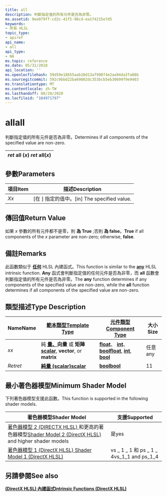 ```yaml
---
title: all
description: 判斷指定值的所有元件是否為非零。
ms.assetid: 9ee079ff-cd2c-41f5-98cd-ea1f4215e7d5
keywords:
- 所有 HLSL
topic_type:
- apiref
api_name:
- all
api_type:
- NA
ms.topic: reference
ms.date: 05/31/2018
api_location: ''
ms.openlocfilehash: 59d59e18655aab10d13af998f4e2aa94da3fa08b
ms.sourcegitcommit: 592c9bbd22ba69802dc353bcb5eb30699f9e9403
ms.translationtype: MT
ms.contentlocale: zh-TW
ms.lasthandoff: 08/20/2020
ms.locfileid: "104971797"
---
```

# <a name="all"></a><span data-ttu-id="3844a-104">all</span><span class="sxs-lookup"><span data-stu-id="3844a-104">all</span></span>

<span data-ttu-id="3844a-105">判斷指定值的所有元件是否為非零。</span><span class="sxs-lookup"><span data-stu-id="3844a-105">Determines if all components of the specified value are non-zero.</span></span>



| <span data-ttu-id="3844a-106">*ret* all (*x*) </span><span class="sxs-lookup"><span data-stu-id="3844a-106">*ret* all(*x*)</span></span> |
|----------------|



 

## <a name="parameters"></a><span data-ttu-id="3844a-107">參數</span><span class="sxs-lookup"><span data-stu-id="3844a-107">Parameters</span></span>



| <span data-ttu-id="3844a-108">項目</span><span class="sxs-lookup"><span data-stu-id="3844a-108">Item</span></span>                                                   | <span data-ttu-id="3844a-109">描述</span><span class="sxs-lookup"><span data-stu-id="3844a-109">Description</span></span>                            |
|--------------------------------------------------------|----------------------------------------|
| <span data-ttu-id="3844a-110"><span id="x"></span><span id="X"></span>*X*</span><span class="sxs-lookup"><span data-stu-id="3844a-110"><span id="x"></span><span id="X"></span>*x*</span></span><br/> | <span data-ttu-id="3844a-111">\[在 \] 指定的值中。</span><span class="sxs-lookup"><span data-stu-id="3844a-111">\[in\] The specified value.</span></span><br/> |



 

## <a name="return-value"></a><span data-ttu-id="3844a-112">傳回值</span><span class="sxs-lookup"><span data-stu-id="3844a-112">Return Value</span></span>

<span data-ttu-id="3844a-113">如果 *x* 參數的所有元件都不是零，則 **為 True** ;否則 **為 false**。</span><span class="sxs-lookup"><span data-stu-id="3844a-113">**True** if all components of the *x* parameter are non-zero; otherwise, **false**.</span></span>

## <a name="remarks"></a><span data-ttu-id="3844a-114">備註</span><span class="sxs-lookup"><span data-stu-id="3844a-114">Remarks</span></span>

<span data-ttu-id="3844a-115">此函數類似于 [**任何**](dx-graphics-hlsl-any.md) HLSL 內建函式。</span><span class="sxs-lookup"><span data-stu-id="3844a-115">This function is similar to the [**any**](dx-graphics-hlsl-any.md) HLSL intrinsic function.</span></span> <span data-ttu-id="3844a-116">**Any** 函式會判斷指定值的任何元件是否為非零，而 **all** 函數會判斷指定值的所有元件是否為非零。</span><span class="sxs-lookup"><span data-stu-id="3844a-116">The **any** function determines if any components of the specified value are non-zero, while the **all** function determines if all components of the specified value are non-zero.</span></span>

## <a name="type-description"></a><span data-ttu-id="3844a-117">類型描述</span><span class="sxs-lookup"><span data-stu-id="3844a-117">Type Description</span></span>



| <span data-ttu-id="3844a-118">Name</span><span class="sxs-lookup"><span data-stu-id="3844a-118">Name</span></span>  | [<span data-ttu-id="3844a-119">**範本類型**</span><span class="sxs-lookup"><span data-stu-id="3844a-119">**Template Type**</span></span>](dx-graphics-hlsl-intrinsic-functions.md)                                                  | [<span data-ttu-id="3844a-120">**元件類型**</span><span class="sxs-lookup"><span data-stu-id="3844a-120">**Component Type**</span></span>](dx-graphics-hlsl-intrinsic-functions.md)                                                         | <span data-ttu-id="3844a-121">大小</span><span class="sxs-lookup"><span data-stu-id="3844a-121">Size</span></span> |
|-------|----------------------------------------------------------------------------------------------------------------|------------------------------------------------------------------------------------------------------------------------|------|
| <span data-ttu-id="3844a-122">*x*</span><span class="sxs-lookup"><span data-stu-id="3844a-122">*x*</span></span>   | <span data-ttu-id="3844a-123">純 [**量、**](dx-graphics-hlsl-intrinsic-functions.md)**向量** 或 **矩陣**</span><span class="sxs-lookup"><span data-stu-id="3844a-123">[**scalar**](dx-graphics-hlsl-intrinsic-functions.md), **vector**, or **matrix**</span></span> | <span data-ttu-id="3844a-124">[**float**](/windows/desktop/WinProg/windows-data-types)、 [**int**](/windows/desktop/WinProg/windows-data-types)、 [**bool**](/windows/desktop/WinProg/windows-data-types)</span><span class="sxs-lookup"><span data-stu-id="3844a-124">[**float**](/windows/desktop/WinProg/windows-data-types), [**int**](/windows/desktop/WinProg/windows-data-types), [**bool**](/windows/desktop/WinProg/windows-data-types)</span></span> | <span data-ttu-id="3844a-125">任意</span><span class="sxs-lookup"><span data-stu-id="3844a-125">any</span></span>  |
| <span data-ttu-id="3844a-126">*Ret*</span><span class="sxs-lookup"><span data-stu-id="3844a-126">*ret*</span></span> | [<span data-ttu-id="3844a-127">**純量 (scalar)**</span><span class="sxs-lookup"><span data-stu-id="3844a-127">**scalar**</span></span>](dx-graphics-hlsl-intrinsic-functions.md)                            | [<span data-ttu-id="3844a-128">**bool**</span><span class="sxs-lookup"><span data-stu-id="3844a-128">**bool**</span></span>](/windows/desktop/WinProg/windows-data-types)                                                                                 | <span data-ttu-id="3844a-129">1</span><span class="sxs-lookup"><span data-stu-id="3844a-129">1</span></span>    |



 

## <a name="minimum-shader-model"></a><span data-ttu-id="3844a-130">最小著色器模型</span><span class="sxs-lookup"><span data-stu-id="3844a-130">Minimum Shader Model</span></span>

<span data-ttu-id="3844a-131">下列著色器模型支援此函數。</span><span class="sxs-lookup"><span data-stu-id="3844a-131">This function is supported in the following shader models.</span></span>



| <span data-ttu-id="3844a-132">著色器模型</span><span class="sxs-lookup"><span data-stu-id="3844a-132">Shader Model</span></span>                                                                       | <span data-ttu-id="3844a-133">支援</span><span class="sxs-lookup"><span data-stu-id="3844a-133">Supported</span></span>             |
|------------------------------------------------------------------------------------|-----------------------|
| <span data-ttu-id="3844a-134">[著色器模型 2 (DIRECTX HLSL) ](dx-graphics-hlsl-sm2.md) 和更高的著色器模型</span><span class="sxs-lookup"><span data-stu-id="3844a-134">[Shader Model 2 (DirectX HLSL)](dx-graphics-hlsl-sm2.md) and higher shader models</span></span> | <span data-ttu-id="3844a-135">是</span><span class="sxs-lookup"><span data-stu-id="3844a-135">yes</span></span>                   |
| [<span data-ttu-id="3844a-136">著色器模型 1 (DirectX HLSL) </span><span class="sxs-lookup"><span data-stu-id="3844a-136">Shader Model 1 (DirectX HLSL)</span></span>](dx-graphics-hlsl-sm1.md)                          | <span data-ttu-id="3844a-137">vs \_ 1 \_ 1 和 ps \_ 1 \_ 4</span><span class="sxs-lookup"><span data-stu-id="3844a-137">vs\_1\_1 and ps\_1\_4</span></span> |



 

## <a name="see-also"></a><span data-ttu-id="3844a-138">另請參閱</span><span class="sxs-lookup"><span data-stu-id="3844a-138">See also</span></span>

<dl> <dt>

[<span data-ttu-id="3844a-139">**(DirectX HLSL) 內建函式**</span><span class="sxs-lookup"><span data-stu-id="3844a-139">**Intrinsic Functions (DirectX HLSL)**</span></span>](dx-graphics-hlsl-intrinsic-functions.md)
</dt> </dl>

 

